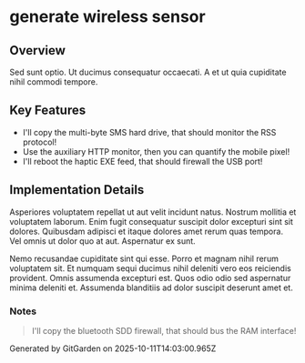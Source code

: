 # generate wireless sensor

## Overview
Sed sunt optio. Ut ducimus consequatur occaecati. A et ut quia cupiditate nihil commodi tempore.

## Key Features
- I'll copy the multi-byte SMS hard drive, that should monitor the RSS protocol!
- Use the auxiliary HTTP monitor, then you can quantify the mobile pixel!
- I'll reboot the haptic EXE feed, that should firewall the USB port!

## Implementation Details
Asperiores voluptatem repellat ut aut velit incidunt natus. Nostrum mollitia et voluptatem laborum. Enim fugit consequatur suscipit dolor excepturi sint sit dolores. Quibusdam adipisci et itaque dolores amet rerum quas tempora. Vel omnis ut dolor quo at aut. Aspernatur ex sunt.
 Nemo recusandae cupiditate sint qui esse. Porro et magnam nihil rerum voluptatem sit. Et numquam sequi ducimus nihil deleniti vero eos reiciendis provident. Omnis assumenda excepturi est. Quos odio odio sed aspernatur minima deleniti et. Assumenda blanditiis ad dolor suscipit deserunt amet et.

### Notes
> I'll copy the bluetooth SDD firewall, that should bus the RAM interface!

Generated by GitGarden on 2025-10-11T14:03:00.965Z